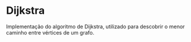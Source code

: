 # Dijkstra
Implementação do algoritmo de Dijkstra, utilizado para descobrir o menor caminho entre vértices de um grafo.
